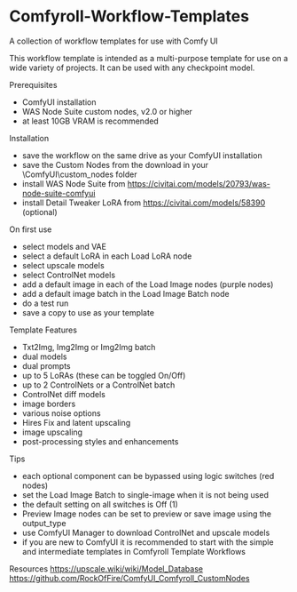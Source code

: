 # Comfyroll-Workflow-Templates
A collection of workflow templates for use with Comfy UI

This workflow template is intended as a multi-purpose template for use on a wide variety of projects. It can be used with any checkpoint model.

Prerequisites
* ComfyUI installation
* WAS Node Suite custom nodes, v2.0 or higher
* at least 10GB VRAM is recommended

Installation
* save the workflow on the same drive as your ComfyUI installation
* save the Custom Nodes from the download in your \ComfyUI\custom_nodes folder
* install WAS Node Suite from https://civitai.com/models/20793/was-node-suite-comfyui
* install Detail Tweaker LoRA from https://civitai.com/models/58390 (optional)

On first use
* select models and VAE
* select a default LoRA in each Load LoRA node
* select upscale models
* select ControlNet models
* add a default image in each of the Load Image nodes (purple nodes)
* add a default image batch in the Load Image Batch node
* do a test run
* save a copy to use as your template

Template Features
* Txt2Img, Img2Img or Img2Img batch
* dual models
* dual prompts
* up to 5 LoRAs (these can be toggled On/Off)
* up to 2 ControlNets or a ControlNet batch
* ControlNet diff models
* image borders
* various noise options
* Hires Fix and latent upscaling
* image upscaling
* post-processing styles and enhancements

Tips
* each optional component can be bypassed using logic switches (red nodes)
* set the Load Image Batch to single-image when it is not being used
* the default setting on all switches is Off (1)
* Preview Image nodes can be set to preview or save image using the output_type
* use ComfyUI Manager to download ControlNet and upscale models
* if you are new to ComfyUI it is recommended to start with the simple and intermediate templates in Comfyroll Template Workflows

Resources
https://upscale.wiki/wiki/Model_Database
https://github.com/RockOfFire/ComfyUI_Comfyroll_CustomNodes
